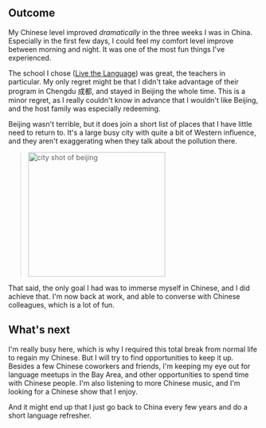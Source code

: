 ## Outcome
My Chinese level improved *dramatically* in the three weeks I was in China. Especially in the first few days, I could feel my comfort level improve between morning and night. It was one of the most fun things I've experienced.

The school I chose ([Live the Language](http://www.livethelanguage.cn)) was great, the teachers in particular. My only regret might be that I didn't take advantage of their program in Chengdu 成都, and stayed in Beijing the whole time. This is a minor regret, as I really couldn't know in advance that I wouldn't like Beijing, and the host family was especially redeeming.

Beijing wasn't terrible, but it does join a short list of places that I have little need to return to. It's a large busy city with quite a bit of Western influence, and they aren't exaggerating when they talk about the pollution there.

> <img src="mandarin-chinese/city-shot.png" width="275" height="250" alt="city shot of beijing" />

That said, the only goal I had was to immerse myself in Chinese, and I did achieve that. I'm now back at work, and able to converse with Chinese colleagues, which is a lot of fun.

## What's next
I'm really busy here, which is why I required this total break from normal life to regain my Chinese. But I will try to find opportunities to keep it up. Besides a few Chinese coworkers and friends, I'm keeping my eye out for language meetups in the Bay Area, and other opportunities to spend time with Chinese people. I'm also listening to more Chinese music, and I'm looking for a Chinese show that I enjoy.

And it might end up that I just go back to China every few years and do a short language refresher.
